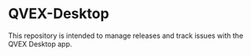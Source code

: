 # QVEX-Desktop
This repository is intended to manage releases and track issues with the QVEX Desktop app.
